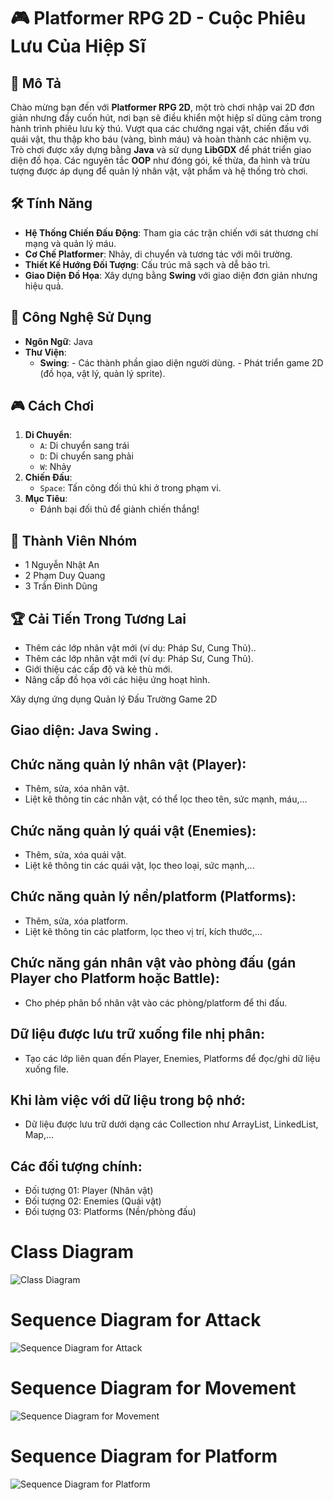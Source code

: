 # 🎮 Platformer RPG 2D - Cuộc Phiêu Lưu Của Hiệp Sĩ

## 📖 Mô Tả
Chào mừng bạn đến với **Platformer RPG 2D**, một trò chơi nhập vai 2D đơn giản nhưng đầy cuốn hút, nơi bạn sẽ điều khiển một hiệp sĩ dũng cảm trong hành trình phiêu lưu kỳ thú. Vượt qua các chướng ngại vật, chiến đấu với quái vật, thu thập kho báu (vàng, bình máu) và hoàn thành các nhiệm vụ. Trò chơi được xây dựng bằng **Java** và sử dụng **LibGDX** để phát triển giao diện đồ họa. Các nguyên tắc **OOP** như đóng gói, kế thừa, đa hình và trừu tượng được áp dụng để quản lý nhân vật, vật phẩm và hệ thống trò chơi.

## 🛠️ Tính Năng
- **Hệ Thống Chiến Đấu Động**: Tham gia các trận chiến với sát thương chí mạng và quản lý máu.
- **Cơ Chế Platformer**: Nhảy, di chuyển và tương tác với môi trường.
- **Thiết Kế Hướng Đối Tượng**: Cấu trúc mã sạch và dễ bảo trì.
- **Giao Diện Đồ Họa**: Xây dựng bằng **Swing** với giao diện đơn giản nhưng hiệu quả.

## 🚀 Công Nghệ Sử Dụng
- **Ngôn Ngữ**: Java
- **Thư Viện**:  
  - **Swing**: - Các thành phần giao diện người dùng.
               - Phát triển game 2D (đồ họa, vật lý, quản lý sprite).

## 🎮 Cách Chơi
1. **Di Chuyển**:
   - `A`: Di chuyển sang trái
   - `D`: Di chuyển sang phải
   - `W`: Nhảy
2. **Chiến Đấu**:
   - `Space`: Tấn công đối thủ khi ở trong phạm vi.
3. **Mục Tiêu**:
   - Đánh bại đối thủ để giành chiến thắng!

## 👥 Thành Viên Nhóm
  - 1 Nguyễn Nhật An
  - 2 Phạm Duy Quang
  - 3 Trần Đình Dũng
       
## 🏆 Cải Tiến Trong Tương Lai
  - Thêm các lớp nhân vật mới (ví dụ: Pháp Sư, Cung Thủ)..
  - Thêm các lớp nhân vật mới (ví dụ: Pháp Sư, Cung Thủ).
  - Giới thiệu các cấp độ và kẻ thù mới.
  - Nâng cấp đồ họa với các hiệu ứng hoạt hình.

Xây dựng ứng dụng Quản lý Đấu Trường Game 2D

## Giao diện: Java Swing .
## Chức năng quản lý nhân vật (Player):
   - Thêm, sửa, xóa nhân vật.
   - Liệt kê thông tin các nhân vật, có thể lọc theo tên, sức mạnh, máu,...
## Chức năng quản lý quái vật (Enemies):
   - Thêm, sửa, xóa quái vật.
   - Liệt kê thông tin các quái vật, lọc theo loại, sức mạnh,...
## Chức năng quản lý nền/platform (Platforms):
   - Thêm, sửa, xóa platform.
   - Liệt kê thông tin các platform, lọc theo vị trí, kích thước,...
## Chức năng gán nhân vật vào phòng đấu (gán Player cho Platform hoặc Battle):
   - Cho phép phân bổ nhân vật vào các phòng/platform để thi đấu.

## Dữ liệu được lưu trữ xuống file nhị phân:

   - Tạo các lớp liên quan đến Player, Enemies, Platforms để đọc/ghi dữ liệu xuống file.
## Khi làm việc với dữ liệu trong bộ nhớ:
   - Dữ liệu được lưu trữ dưới dạng các Collection như ArrayList, LinkedList, Map,...
## Các đối tượng chính:

   - Đối tượng 01: Player (Nhân vật)
   - Đối tượng 02: Enemies (Quái vật)
   - Đối tượng 03: Platforms (Nền/phòng đấu)

# Class Diagram

![Class Diagram](https://github.com/user-attachments/assets/174e51be-6847-4dfa-a06c-a4782fe426d1)

# Sequence Diagram for Attack
![Sequence Diagram for Attack](https://github.com/user-attachments/assets/32e7343f-0ab8-4f9e-9a31-e1f156f4e92d)

# Sequence Diagram for Movement
![Sequence Diagram for Movement](https://github.com/user-attachments/assets/d1ba4ab4-6efd-4c9f-8c67-866949a80a70)

# Sequence Diagram for Platform
![Sequence Diagram for Platform](https://github.com/user-attachments/assets/206a20ab-fd0e-431b-9b7f-56776b08311c)





